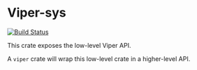 Viper-sys
=========

[![Build Status][build_badge]][build_status]

This crate exposes the low-level Viper API.

A `viper` crate will wrap this low-level crate in a higher-level API.

[build_badge]: https://travis-ci.org/viperproject/viper-sys.svg
[build_status]: https://travis-ci.org/viperproject/viper-sys
